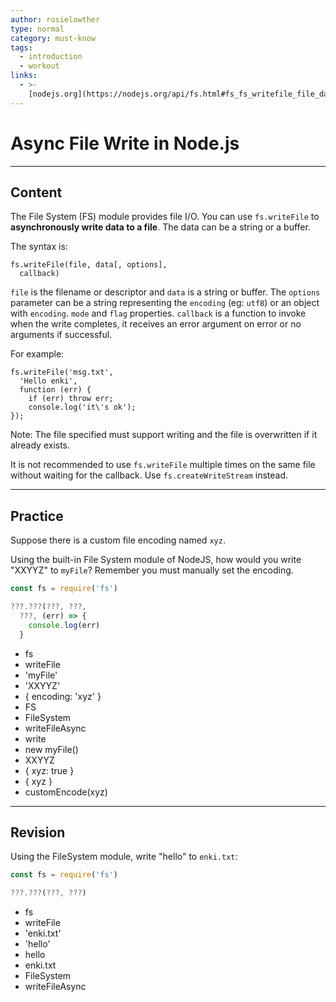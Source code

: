 ```yaml
---
author: rosielowther
type: normal
category: must-know
tags:
  - introduction
  - workout
links:
  - >-
    [nodejs.org](https://nodejs.org/api/fs.html#fs_fs_writefile_file_data_options_callback){website}
---
```


# Async File Write in Node.js


---

## Content

The File System (FS) module provides file I/O. You can use `fs.writeFile` to **asynchronously write data to a file**. The data can be a string or a buffer.

The syntax is:

```plain-text
fs.writeFile(file, data[, options],
  callback)
```

`file` is the filename or descriptor and `data` is a string or buffer.
The `options` parameter can be a string representing the `encoding` (eg: `utf8`) or an object with `encoding`. `mode` and `flag` properties. `callback` is a function to invoke when the write completes, it receives an error argument on error or no arguments if successful.

For example:

```plain-text
fs.writeFile('msg.txt',
  'Hello enki',
  function (err) {
    if (err) throw err;
    console.log('it\'s ok');
});
```

Note: The file specified must support writing and the file is overwritten if it already exists.

It is not recommended to use `fs.writeFile` multiple times on the same file without waiting for the callback.  Use `fs.createWriteStream` instead.


---

## Practice

Suppose there is a custom file encoding named `xyz`.

Using the built-in File System module of NodeJS, how would you write "XXYYZ" to `myFile`? Remember you must manually set the encoding.

```javascript
const fs = require('fs')

???.???(???, ???,
  ???, (err) => {
    console.log(err)
  }
```

- fs
- writeFile
- 'myFile'
- 'XXYYZ'
- { encoding: 'xyz' }
- FS
- FileSystem
- writeFileAsync
- write
- new myFile()
- XXYYZ
- { xyz: true }
- { xyz }
- customEncode(xyz)


---

## Revision

Using the FileSystem module, write "hello" to `enki.txt`:

```javascript
const fs = require('fs')

???.???(???, ???)
```

- fs
- writeFile
- 'enki.txt'
- 'hello'
- hello
- enki.txt
- FileSystem
- writeFileAsync
 
